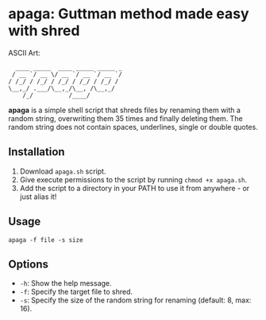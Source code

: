 
# apaga: Guttman method made easy with shred

ASCII Art:
```                                
  ____ _____  ____ _____ _____ _
 / __ `/ __ \/ __ `/ __ `/ __ `/
/ /_/ / /_/ / /_/ / /_/ / /_/ / 
\__,_/ .___/\__,_/\__, /\__,_/  
    /_/          /____/         
```
**apaga** is a simple shell script that shreds files by renaming them with a random string, overwriting them 35 times and finally deleting them. The random string does not contain spaces, underlines, single or double quotes.

## Installation
1. Download `apaga.sh` script.
2. Give execute permissions to the script by running `chmod +x apaga.sh`.
3. Add the script to a directory in your PATH to use it from anywhere - or just alias it!

## Usage
```
apaga -f file -s size
```

## Options
- `-h`: Show the help message.
- `-f`: Specify the target file to shred.
- `-s`: Specify the size of the random string for renaming (default: 8, max: 16).
